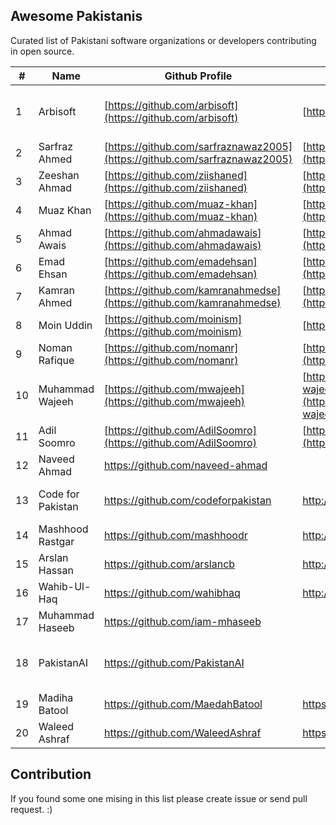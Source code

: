## Awesome Pakistanis

Curated list of Pakistani software organizations or developers contributing in open source. 

|#|Name| Github Profile|Website/Blog|Technologies|
|--|--|--|--|--|
|1 | Arbisoft|[https://github.com/arbisoft](https://github.com/arbisoft)|[https://arbisoft.com](https://arbisoft.com/) | Python, JavaScript, Machine Learning
|2 | Sarfraz Ahmed| [https://github.com/sarfraznawaz2005](https://github.com/sarfraznawaz2005)| [https://codeinphp.github.io](https://codeinphp.github.io/)|PHP, JavaScrip
|3| Zeeshan Ahmad | [https://github.com/ziishaned](https://github.com/ziishaned) |[https://twitter.com/ziishaned](https://twitter.com/ziishaned) |PHP, JavaScript
|4| Muaz Khan| [https://github.com/muaz-khan](https://github.com/muaz-khan) |  [https://muazkhan.com](https://muazkhan.com/) | JavaScript
|5| Ahmad Awais|[https://github.com/ahmadawais](https://github.com/ahmadawais)| [https://AhmadAwais.com](https://ahmadawais.com/)|JavaScript, NodeJs
|6| Emad Ehsan | [https://github.com/emadehsan](https://github.com/emadehsan)|[https://traverous.com/@emad](https://traverous.com/@emad)|JavaScript, Python
|7| Kamran Ahmed| [https://github.com/kamranahmedse](https://github.com/kamranahmedse)|[http://twitter.com/kamranahmedse](http://twitter.com/kamranahmedse) | JavaScript, Tutorials
|8| Moin Uddin|[https://github.com/moinism](https://github.com/moinism)| [https://moin.im](https://moin.im/)|JavaScript
|9| Noman Rafique|[https://github.com/nomanr](https://github.com/nomanr)|[https://medium.com/@nomanr](https://medium.com/@nomanr)|Android, Java
|10|Muhammad Wajeeh|[https://github.com/mwajeeh](https://github.com/mwajeeh)|[https://stackoverflow.com/users/826606/m-wajeeh](https://stackoverflow.com/users/826606/m-wajeeh)|Java, Android
|11|Adil Soomro|[https://github.com/AdilSoomro](https://github.com/AdilSoomro)|[http://booleanbites.com](http://booleanbites.com/)|Java, Objective-C
|12|Naveed Ahmad|https://github.com/naveed-ahmad||Ruby, JavaScript
|13|Code for Pakistan|https://github.com/codeforpakistan|http://codeforpakistan.org |PHP, JavaScript, Java
|14|Mashhood Rastgar|https://github.com/mashhoodr|http://imars.info|JavaScript
|15|Arslan Hassan|https://github.com/arslancb|http://clip-bucket.com/|JavaScript, PHP
|16|Wahib-Ul-Haq|https://github.com/wahibhaq|http://wahibhaq.com|Java, Kotlin
|17|Muhammad Haseeb|https://github.com/iam-mhaseeb| |Python
|18|PakistanAI|https://github.com/PakistanAI| |Artificial intelligence, Machine learning
|19|Madiha Batool|https://github.com/MaedahBatool|https://maedahbatool.com| PHP, JavaScript
|20|Waleed Ashraf|https://github.com/WaleedAshraf|https://waleedashraf.me|JavaScript

## Contribution
If you found some one mising in this list please create issue or send pull request. :)
